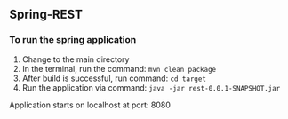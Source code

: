 ## Spring-REST

### To run the spring application
1. Change to the main directory
2. In the terminal, run the command: `mvn clean package`
3. After build is successful, run command: `cd target`
4. Run the application via command: `java -jar rest-0.0.1-SNAPSHOT.jar`

Application starts on localhost at port: 8080

